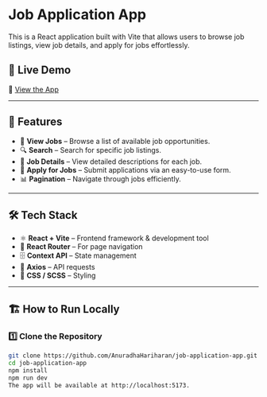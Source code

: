 # Job Application App

This is a React application built with Vite that allows users to browse job listings, view job details, and apply for jobs effortlessly.

## 🚀 Live Demo  
🔗 [View the App](https://AnuradhaHariharan.github.io/job-application-app)

---

## 📌 Features  
- 🏢 **View Jobs** – Browse a list of available job opportunities.  
- 🔍 **Search** – Search for specific job listings.  
- 📄 **Job Details** – View detailed descriptions for each job.  
- 📜 **Apply for Jobs** – Submit applications via an easy-to-use form.  
- 📊 **Pagination** – Navigate through jobs efficiently.  

---

## 🛠️ Tech Stack  
- ⚛️ **React + Vite** – Frontend framework & development tool  
- 🚀 **React Router** – For page navigation  
- 🗄️ **Context API** – State management  
- 🔗 **Axios** – API requests  
- 🎨 **CSS / SCSS** – Styling  

---

## 🏗️ How to Run Locally  

### 1️⃣ Clone the Repository  
```sh
git clone https://github.com/AnuradhaHariharan/job-application-app.git
cd job-application-app
npm install
npm run dev
The app will be available at http://localhost:5173.



